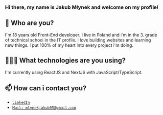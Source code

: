 ### Hi there, my name is Jakub Młynek and welcome on my profile!

## 👀 Who are you?

I'm 18 years old Front-End developer.
I live in Poland and i'm in the 3. grade of technical school in the IT profile.
I love building websites and learning new things. I put 100% of my heart into every project i'm doing.

## 👨🏻‍💻 What technologies are you using?

I'm currently using ReactJS and NextJS with JavaScript/TypeScript.

## 📫 How can i contact you?

- [`LinkedIn`](https://www.linkedin.com/in/jakub-m%C5%82ynek-28784522b/)
- [`Mail: mlynekjakub05@gmail.com`](mailto:mlynekjakub05@gmail.com)

